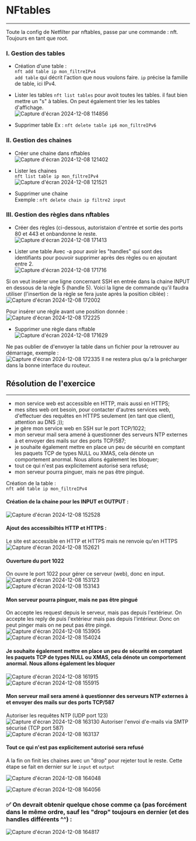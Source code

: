 # NFtables
---
Toute la config de Netfilter par nftables, passe par une commande : nft. Toujours en tant que root.  

### I. Gestion des tables
* Création d'une table :  
`nft add table ip mon_filtreIPv4`  
`add table` qui décrit l'action que nous voulons faire. `ip` précise la famille de table, ici IPv4.

* Lister les tables
`nft list tables` pour avoit toutes les tables. il faut bien mettre un "s" à tables. On peut également trier les les tables d'affichage.  
![Capture d'écran 2024-12-08 114856](https://github.com/user-attachments/assets/52849a42-e4d3-4a27-a013-b06ab58ca30a)

* Supprimer table
Ex : `nft delete table ip6 mon_filtreIPv6`

### II. Gestion des chaines  
* Créer une chaine dans nftables  
![Capture d'écran 2024-12-08 121402](https://github.com/user-attachments/assets/53ffe043-42f6-4711-b985-10bb39aad4ff)

* Lister les chaines  
`nft list table ip mon_filtreIPv4`  
![Capture d'écran 2024-12-08 121521](https://github.com/user-attachments/assets/c78f36c7-4d9f-4fb0-aab2-9a2b434dd4ba)

* Supprimer une chaine  
Exemple : `nft delete chain ip filtre2 input`  

### III. Gestion des règles dans nftables  
* Créer des règles (ci-dessous, autoristaion d'entrée et sortie des ports 80 et 443 et onbandonne le reste.  
![Capture d'écran 2024-12-08 171413](https://github.com/user-attachments/assets/33db2984-6592-4d8d-8b87-a5af031cb53e)

* Lister une table
Avec -a pour avoir les "handles" qui sont des identifiants pour pouvoir supprimer après des règles ou en ajoutant entre 2.  
![Capture d'écran 2024-12-08 171716](https://github.com/user-attachments/assets/2c1d8417-e090-468e-9a49-87599fbc70fc)

Si on veut insérer une ligne concernant SSH en entrée dans la chaine INPUT en dessous de la règle 5 (handle 5). Voici la ligne de commande qu'il faudra utiliser (l'insertion de la règle se fera juste après la position ciblée) :  
![Capture d'écran 2024-12-08 172002](https://github.com/user-attachments/assets/2af8cd37-db3f-4eca-8998-0727ef884371)

Pour insérer une règle avant une position donnée :  
![Capture d'écran 2024-12-08 172225](https://github.com/user-attachments/assets/2cfee203-d58f-45b0-ae56-3a254db319d5)


* Supprimer une règle dans nftable  
![Capture d'écran 2024-12-08 171629](https://github.com/user-attachments/assets/e0a8140d-3387-447b-ba22-aea244f80f7f)

Ne pas oublier de d'envoyer la table dans un fichier pour la retrouver au démarrage, exemple :  
![Capture d'écran 2024-12-08 172335](https://github.com/user-attachments/assets/74a6bf87-cb40-448c-83e4-f45f951955bd)
Il ne restera plus qu'a la précharger dans la bonne interface du routeur.



## Résolution de l'exercice  
---

* mon service web est accessible en HTTP, mais aussi en HTTPS;
* mes sites web ont besoin, pour contacter d'autres services web, d'effectuer des requêtes en HTTPS seulement (en tant que client), attention au DNS ;));
* je gère mon service web en SSH sur le port TCP/1022;
* mon serveur mail sera amené à questionner des serveurs NTP externes à et envoyer des mails sur des ports TCP/587;
* je souhaite également mettre en place un peu de sécurité en comptant les paquets TCP de types NULL ou XMAS, cela dénote un comportement anormal. Nous allons également les bloquer;
* tout ce qui n'est pas explicitement autorisé sera refusé;
* mon serveur pourra pinguer, mais ne pas être pingué.

Création de la table :  
`nft add table ip mon_filtreIPv4`  

#### Création de la chaine pour les INPUT et OUTPUT :  

![Capture d'écran 2024-12-08 152528](https://github.com/user-attachments/assets/a74a95fd-c2b5-4f54-b1f7-27f638599b7c)

#### Ajout des accessibiltés HTTP et HTTPS :  
Le site est accessible en HTTP et HTTPS mais ne renvoie qu'en HTTPS  
![Capture d'écran 2024-12-08 152621](https://github.com/user-attachments/assets/8f0a1b2f-bfbb-4de0-8f7d-3d33df36ebf8)


#### Ouverture du port 1022  
On ouvre le port 1022 pour gérer ce serveur (web), donc en input.  
![Capture d'écran 2024-12-08 153123](https://github.com/user-attachments/assets/389f814d-7d2b-464c-9f66-7425c1fac238)
![Capture d'écran 2024-12-08 153143](https://github.com/user-attachments/assets/34d83fe3-9aef-4285-9ab5-efed1b3887e6)

#### Mon serveur pourra pinguer, mais ne pas être pingué  
On accepte les request depuis le serveur, mais pas depuis l'extérieur. On accepte les reply de puis l'extérieur mais pas depuis l'intérieur. Donc on peut pinger mais on ne peut pas être pingé.  
![Capture d'écran 2024-12-08 153905](https://github.com/user-attachments/assets/10e93920-e0a8-4730-a34e-4b34d76eff7b)
![Capture d'écran 2024-12-08 154024](https://github.com/user-attachments/assets/8eec3a30-ec84-41c7-98ce-91b37516274d)

#### Je souhaite également mettre en place un peu de sécurité en comptant les paquets TCP de types NULL ou XMAS, cela dénote un comportement anormal. Nous allons également les bloquer  
![Capture d'écran 2024-12-08 161915](https://github.com/user-attachments/assets/e7b13f75-19c3-40de-823d-4896350f422f)
![Capture d'écran 2024-12-08 155915](https://github.com/user-attachments/assets/d33d065b-599d-47dc-86ae-426b5b8e5370)

#### Mon serveur mail sera amené à questionner des serveurs NTP externes à et envoyer des mails sur des ports TCP/587  
Autoriser les requêtes NTP (UDP port 123)  
![Capture d'écran 2024-12-08 163130](https://github.com/user-attachments/assets/fa7ea739-acb9-4dc9-b604-c2fc3fdb47d5)
Autoriser l'envoi d'e-mails via SMTP sécurisé (TCP port 587)  
![Capture d'écran 2024-12-08 163137](https://github.com/user-attachments/assets/18120edc-869a-414d-ae37-8b6c7e5ee26b)


#### Tout ce qui n'est pas explicitement autorisé sera refusé  
A la fin on finit les chaines avec un "drop" pour rejeter tout le reste. Cette étape se fait en dernier sur le `input` et `output`  

![Capture d'écran 2024-12-08 164048](https://github.com/user-attachments/assets/2e35e567-794d-4ff8-970d-29bccd7b40e0)

![Capture d'écran 2024-12-08 164056](https://github.com/user-attachments/assets/41b3b32d-25dc-4bc9-ab7a-ae7142e2ae74)

 ### :white_check_mark: On devrait obtenir quelque chose comme ça (pas forcément dans le même ordre, sauf les "drop" toujours en dernier (et des handles différents ^^) :  
![Capture d'écran 2024-12-08 164817](https://github.com/user-attachments/assets/99c38b70-2ea9-4d50-a05d-d7750bd1e0a4)
